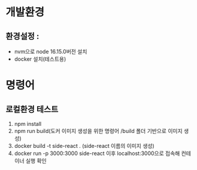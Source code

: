 # 개발환경
## 환경설정 : 
 - nvm으로 node 16.15.0버전 설치
 - docker 설치(테스트용)

# 명령어
## 로컬환경 테스트
 1. npm install
 2. npm run build(도커 이미지 생성을 위한 명령어 /build 폴더 기반으로 이미지 생성)
 3. docker build -t side-react . (side-react 이름의 이미지 생성)
 4. docker run -p 3000:3000 side-react
이후 localhost:3000으로 접속해 컨테이너 실행 확인